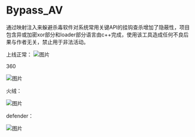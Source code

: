 # Bypass_AV
通过映射注入来躲避杀毒软件对系统常用关键API的挂钩查杀增加了隐蔽性，项目包含异或加密xor部分和loader部分语言由c++完成，使用该工具造成任何不良后果与作者无关，禁止用于非法活动。


上线正常：
![图片](https://user-images.githubusercontent.com/83112602/172034365-f2cad5b2-ca28-4f21-9d4a-6fe4c49f2dc6.png)

360

![图片](https://user-images.githubusercontent.com/83112602/172033663-1c5b0205-5dce-4645-8c78-125154f901f1.png)

火绒：

![图片](https://user-images.githubusercontent.com/83112602/172033692-c3148bb1-ae48-421d-8171-fb1812aae26d.png)

defender：

![图片](https://user-images.githubusercontent.com/83112602/172033715-00b89023-7e97-466f-880d-a14bfc648280.png)
